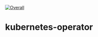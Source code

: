 [![Overall](https://img.shields.io/endpoint?style=flat&url=https%3A%2F%2Fapp.opslevel.com%2Fapi%2Fservice_level%2FnYbi5j9Ktdxx_PiKnd_L8Ks24V_EaobUVGxyBuRcBq0)](https://app.opslevel.com/services/kubernetes_operator/maturity-report)

# kubernetes-operator
